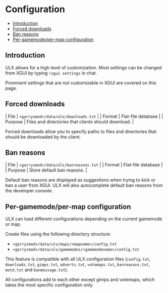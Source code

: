 ---
---
# Configuration

- [Introduction](#introduction)
- [Forced downloads](#downloads)
- [Ban reasons](#ban-reasons)
- [Per-gamemode/per-map configuration](#per-gamemode-per-map-configuration)

<a name="introduction"></a>
## Introduction

ULX allows for a high level of customization. Most settings can be changed from XGUI by typing `!xgui settings` in chat.

Prominent settings that are not customizable in XGUI are covered on this page.

<a name="downloads"></a>
## Forced downloads

| File    | `<garrysmod>/data/ulx/downloads.txt`                |
| Format  | Flat-file database                                  |
| Purpose | Files and directories that clients should download. |

Forced downloads allow you to specify paths to files and directories that should be downloaded by the client.

<a name="ban-reasons"></a>
## Ban reasons

| File    | `<garrysmod>/data/ulx/banreasons.txt` |
| Format  | Flat-file database                    |
| Purpose | Store default ban reasons.            |

Default ban reasons are displayed as suggestions when trying to kick or ban a user from XGUI. ULX will also autocomplete default ban reasons from the developer console.

<a name="per-gamemode-per-map-configuration"></a>
## Per-gamemode/per-map configuration

ULX can load different configurations depending on the current gamemode or map.

Create files using the following directory structure:
- `<garrysmod>/data/ulx/maps/<mapname>/config.txt`
- `<garrysmod>/data/ulx/gamemodes/<gamemodename>/config.txt`

This feature is compatible with all ULX configuration files (`config.txt`, `downloads.txt`, `gimps.txt`, `adverts.txt`, `votemaps.txt`, `banreasons.txt`, `motd.txt` and `banmessage.txt`).

All configurations add to each other except gimps and votemaps, which takes the most specific configuration only.
